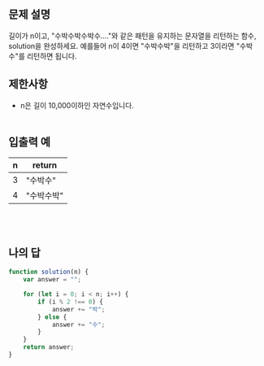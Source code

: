 ## 문제 설명

길이가 n이고, "수박수박수박수...."와 같은 패턴을 유지하는 문자열을 리턴하는 함수, solution을 완성하세요. 예를들어 n이 4이면 "수박수박"을 리턴하고 3이라면 "수박수"를 리턴하면 됩니다.

## 제한사항

-   n은 길이 10,000이하인 자연수입니다.
    <br>
    <br>

## 입출력 예

| n   | return     |
| --- | ---------- |
| 3   | "수박수"   |
| 4   | "수박수박" |

<br>
<br>

## 나의 답

```js
function solution(n) {
    var answer = "";

    for (let i = 0; i < n; i++) {
        if (i % 2 !== 0) {
            answer += "박";
        } else {
            answer += "수";
        }
    }
    return answer;
}
```
